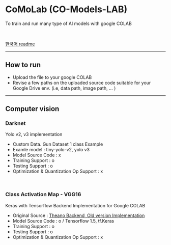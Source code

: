 # CoMoLab (CO-Models-LAB)

To train and run many type of AI models with google COLAB

<br>

[한국어 readme](https://github.com/ProtossDragoon/CO-Models-LAB/blob/master/README-Kor.md)

<hr>

## How to run

- Upload the file to your google COLAB
- Revise a few paths on the uploaded source code suitable for your Google Drive env. (i.e, data path, image path, ... )

<hr>

## Computer vision

### Darknet

Yolo v2, v3 implementation <br>

- Custom Data. Gun Dataset 1 class Example
- Examle model : tiny-yolo-v2, yolo v3
- Model Source Code : x
- Training Support : o
- Testing Support : o
- Optimization & Quantization Op Support : x

<br>


### Class Activation Map - VGG16

Keras with Tensorflow Backend Implementation for Google COLAB <br>

- Original Source : [Theano Backend, Old version Implementation](https://github.com/tdeboissiere/VGG16CAM-keras)
- Model Source Code : o / Tensorflow 1.5, tf.Keras
- Training Support : o
- Testing Support : o
- Optimization & Quantization Op Support : x

<br>


